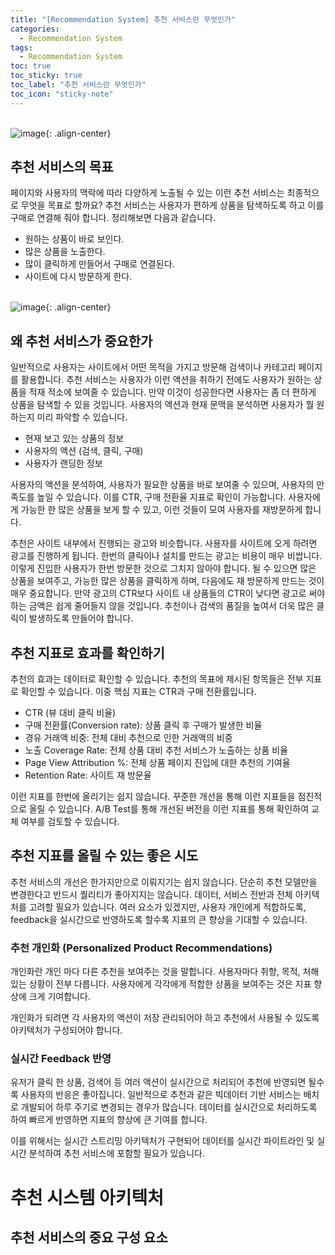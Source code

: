 ```yaml
---
title: "[Recommendation System] 추천 서비스란 무엇인가"
categories:
  - Recommendation System
tags:
  - Recommendation System
toc: true
toc_sticky: true
toc_label: "추천 서비스란 무엇인가"
toc_icon: "sticky-note"
---
```


<br>![image](https://github.com/leechanwoo-kor/leechanwoo-kor.github.io/assets/55765292/dc9f80c0-9407-4392-b8da-9872f1775560){: .align-center}<br>

## 추천 서비스의 목표

페이지와 사용자의 맥락에 따라 다양하게 노출될 수 있는 이런 추천 서비스는 최종적으로 무엇을 목표로 할까요? 추천 서비스는 사용자가 편하게 상품을 탐색하도록 하고 이를 구매로 연결해 줘야 합니다. 정리해보면 다음과 같습니다.

- 원하는 상품이 바로 보인다.
- 많은 상품을 노출한다.
- 많이 클릭하게 만들어서 구매로 연결된다.
- 사이트에 다시 방문하게 한다.

<br>![image](https://github.com/leechanwoo-kor/leechanwoo-kor.github.io/assets/55765292/f343a04e-63ff-41d3-973c-079dfc0a11da){: .align-center}<br>

## 왜 추천 서비스가 중요한가

일반적으로 사용자는 사이트에서 어떤 목적을 가지고 방문해 검색이나 카테고리 페이지를 활용합니다. 추천 서비스는 사용자가 이런 액션을 취하기 전에도 사용자가 원하는 상품을 적재 적소에 보여줄 수 있습니다. 만약 이것이 성공한다면 사용자는 좀 더 편하게 상품을 탐색할 수 있을 것입니다. 사용자의 액션과 현재 문맥을 분석하면 사용자가 뭘 원하는지 미리 파악할 수 있습니다.

- 현재 보고 있는 상품의 정보
- 사용자의 액션 (검색, 클릭, 구매)
- 사용자가 랜딩한 정보

사용자의 액션을 분석하여, 사용자가 필요한 상품을 바로 보여줄 수 있으며, 사용자의 만족도를 높일 수 있습니다. 이를 CTR, 구매 전환율 지표로 확인이 가능합니다. 사용자에게 가능한 한 많은 상품을 보게 할 수 있고, 이런 것들이 모여 사용자를 재방문하게 합니다.

추천은 사이트 내부에서 진행되는 광고와 비슷합니다. 사용자를 사이트에 오게 하려면 광고를 진행하게 됩니다. 한번의 클릭이나 설치를 만드는 광고는 비용이 매우 비쌉니다. 이렇게 진입한 사용자가 한번 방문한 것으로 그치지 않아야 합니다. 될 수 있으면 많은 상품을 보여주고, 가능한 많은 상품을 클릭하게 하며, 다음에도 재 방문하게 만드는 것이 매우 중요합니다. 만약 광고의 CTR보다 사이트 내 상품들의 CTR이 낮다면 광고로 써야하는 금액은 쉽게 줄어들지 않을 것입니다. 추천이나 검색의 품질을 높여서 더욱 많은 클릭이 발생하도록 만들어야 합니다.

## 추천 지표로 효과를 확인하기

추천의 효과는 데이터로 확인할 수 있습니다. 추천의 목표에 제시된 항목들은 전부 지표로 확인할 수 있습니다. 이중 핵심 지표는 CTR과 구매 전환률입니다.

- CTR (뷰 대비 클릭 비율)
- 구매 전환률(Conversion rate): 상품 클릭 후 구매가 발생한 비율
- 경유 거래액 비중: 전체 대비 추천으로 인한 거래액의 비중
- 노출 Coverage Rate: 전체 상품 대비 추천 서비스가 노출하는 상품 비율
- Page View Attribution %: 전체 상품 페이지 진입에 대한 추천의 기여율
- Retention Rate: 사이트 재 방문율

이런 지표를 한번에 올리기는 쉽지 않습니다. 꾸준한 개선을 통해 이런 지표들을 점진적으로 올릴 수 있습니다. A/B Test를 통해 개선된 버전을 이런 지표를 통해 확인하여 교체 여부를 검토할 수 있습니다.

## 추천 지표를 올릴 수 있는 좋은 시도

추천 서비스의 개선은 한가지만으로 이뤄지기는 쉽지 않습니다. 단순히 추천 모델만을 변경한다고 반드시 퀄리티가 좋아지지는 않습니다. 데이터, 서비스 전반과 전체 아키텍처를 고려할 필요가 있습니다. 여러 요소가 있겠지만, 사용자 개인에게 적합하도록, feedback을 실시간으로 반영하도록 할수록 지표의 큰 향상을 기대할 수 있습니다.

### 추천 개인화 (Personalized Product Recommendations)

개인화란 개인 마다 다른 추천을 보여주는 것을 말합니다. 사용자마다 취향, 목적, 처해있는 상황이 전부 다릅니다. 사용자에게 각각에게 적합한 상품을 보여주는 것은 지표 향상에 크게 기여합니다.

개인화가 되려면 각 사용자의 액션이 저장 관리되어야 하고 추천에서 사용될 수 있도록 아키텍처가 구성되어야 합니다.

### 실시간 Feedback 반영

유저가 클릭 한 상품, 검색어 등 여러 액션이 실시간으로 처리되어 추천에 반영되면 될수록 사용자의 반응은 좋아집니다. 일반적으로 추천과 같은 빅데이터 기반 서비스는 배치로 개발되어 하루 주기로 변경되는 경우가 많습니다. 데이터를 실시간으로 처리하도록 하여 빠르게 반영하면 지표의 향상에 큰 기여를 합니다.

이를 위해서는 실시간 스트리밍 아키텍처가 구현되어 데이터를 실시간 파이트라인 및 실시간 분석하여 추천 서비스에 포함할 필요가 있습니다.

# 추천 시스템 아키텍처

## 추천 서비스의 중요 구성 요소
